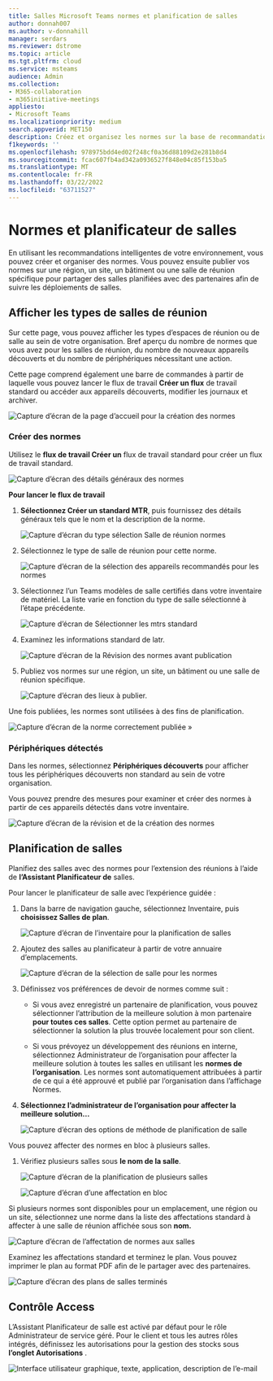 ```yaml
---
title: Salles Microsoft Teams normes et planification de salles
author: donnah007
ms.author: v-donnahill
manager: serdars
ms.reviewer: dstrome
ms.topic: article
ms.tgt.pltfrm: cloud
ms.service: msteams
audience: Admin
ms.collection:
- M365-collaboration
- m365initiative-meetings
appliesto:
- Microsoft Teams
ms.localizationpriority: medium
search.appverid: MET150
description: Créez et organisez les normes sur la base de recommandations intelligentes de votre environnement.
f1keywords: ''
ms.openlocfilehash: 978975bdd4ed02f248cf0a36d88109d2e281b8d4
ms.sourcegitcommit: fcac607fb4ad342a0936527f848e04c85f153ba5
ms.translationtype: MT
ms.contentlocale: fr-FR
ms.lasthandoff: 03/22/2022
ms.locfileid: "63711527"
---
```

# <a name="standards-and-room-planner"></a>Normes et planificateur de salles

En utilisant les recommandations intelligentes de votre environnement, vous pouvez créer et organiser des normes. Vous pouvez ensuite publier vos normes sur une région, un site, un bâtiment ou une salle de réunion spécifique pour partager des salles planifiées avec des partenaires afin de suivre les déploiements de salles.

## <a name="view-meeting-room-types"></a>Afficher les types de salles de réunion

Sur cette page, vous pouvez afficher les types d’espaces de réunion ou de salle au sein de votre organisation. Bref aperçu du nombre de normes que vous avez pour les salles de réunion, du nombre de nouveaux appareils découverts et du nombre de périphériques nécessitant une action.

Cette page comprend également une barre de commandes à partir de laquelle vous pouvez lancer le flux de travail  **Créer un flux** de travail standard ou accéder aux appareils découverts, modifier les journaux et archiver.

![Capture d’écran de la page d’accueil pour la création des normes](../media/standards-and-room-planner-001.png)
### <a name="create-standards"></a>Créer des normes

Utilisez le **flux de travail Créer un** flux de travail standard pour créer un flux de travail standard.

![Capture d’écran des détails généraux des normes](../media/standards-and-room-planner-001.png)

**Pour lancer le flux de travail**

1. **Sélectionnez Créer un standard MTR**, puis fournissez des détails généraux tels que le nom et la description de la norme.

   ![Capture d’écran du type sélection Salle de réunion normes](../media/standards-and-room-planner-002.png)

1. Sélectionnez le type de salle de réunion pour cette norme.

   ![Capture d’écran de la sélection des appareils recommandés pour les normes](../media/standards-and-room-planner-003.png)

1. Sélectionnez l’un Teams modèles de salle certifiés dans votre inventaire de matériel. La liste varie en fonction du type de salle sélectionné à l’étape précédente.

   ![Capture d’écran de Sélectionner les mtrs standard](../media/standards-and-room-planner-004.png)


1. Examinez les informations standard de latr.

   ![Capture d’écran de la Révision des normes avant publication](../media/standards-and-room-planner-005.png)

1. Publiez vos normes sur une région, un site, un bâtiment ou une salle de réunion spécifique.

   ![Capture d’écran des lieux à publier.](../media/standards-and-room-planner-006.png)

Une fois publiées, les normes sont utilisées à des fins de planification.

![Capture d’écran de la norme correctement publiée »](../media/standards-and-room-planner-008.png)
### <a name="discovered-devices"></a>Périphériques détectés

Dans les normes, sélectionnez **Périphériques découverts** pour afficher tous les périphériques découverts non standard au sein de votre organisation.


Vous pouvez prendre des mesures pour examiner et créer des normes à partir de ces appareils détectés dans votre inventaire.

![Capture d’écran de la révision et de la création des normes](../media/standards-and-room-planner-009.png)

## <a name="room-planning"></a>Planification de salles

Planifiez des salles avec des normes pour l’extension des réunions à l’aide de **l’Assistant Planificateur de** salles.

Pour lancer le planificateur de salle avec l’expérience guidée :

1. Dans la barre de navigation gauche, sélectionnez Inventaire, puis **choisissez Salles de plan**.

   ![Capture d’écran de l’inventaire pour la planification de salles](../media/standards-and-room-planner-010.png)

1. Ajoutez des salles au planificateur à partir de votre annuaire d’emplacements.

   ![Capture d’écran de la sélection de salle pour les normes](../media/standards-and-room-planner-011.png)

1. Définissez vos préférences de devoir de normes comme suit :

   - Si vous avez enregistré un partenaire de planification, vous pouvez sélectionner l’attribution de la meilleure solution à mon partenaire **pour toutes ces salles**. Cette option permet au partenaire de sélectionner la solution la plus trouvée localement pour son client.

   - Si vous prévoyez un développement des réunions en interne, sélectionnez Administrateur de l’organisation pour affecter la meilleure solution à toutes les salles en utilisant les **normes de l’organisation**. Les normes sont automatiquement attribuées à partir de ce qui a été approuvé et publié par l’organisation dans l’affichage Normes.

1. **Sélectionnez l’administrateur de l’organisation pour affecter la meilleure solution...**

   ![Capture d’écran des options de méthode de planification de salle](../media/standards-and-room-planner-012.png)

Vous pouvez affecter des normes en bloc à plusieurs salles.

1. Vérifiez plusieurs salles sous **le nom de la salle**.

   ![Capture d’écran de la planification de plusieurs salles](../media/standards-and-room-planner-013.png)

   ![Capture d’écran d’une affectation en bloc](../media/standards-and-room-planner-014.png)

Si plusieurs normes sont disponibles pour un emplacement, une région ou un site, sélectionnez une norme dans la  liste des affectations standard à affecter à une salle de réunion affichée sous son **nom.**

![Capture d’écran de l’affectation de normes aux salles](../media/standards-and-room-planner-015.png)

Examinez les affectations standard et terminez le plan. Vous pouvez imprimer le plan au format PDF afin de le partager avec des partenaires.

![Capture d’écran des plans de salles terminés](../media/standards-and-room-planner-016.png)

## <a name="access-control"></a>Contrôle Access

L’Assistant Planificateur de salle est activé par défaut pour le rôle Administrateur de service géré. Pour le client et tous les autres rôles intégrés, définissez les autorisations pour la gestion des stocks sous **l’onglet Autorisations** .

![Interface utilisateur graphique, texte, application, description de l’e-mail](../media/standards-and-room-planner-017.png)
